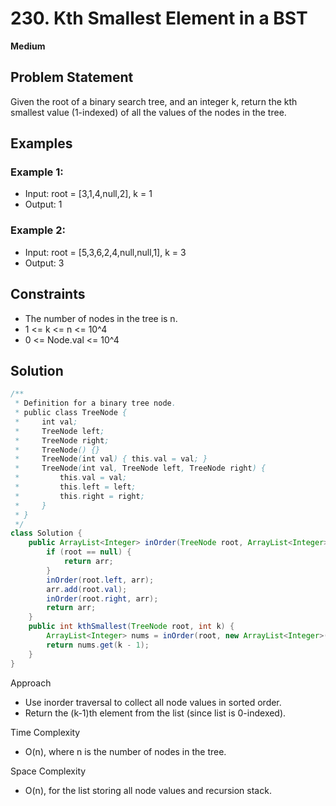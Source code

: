# 230. Kth Smallest Element in a BST
**Medium**

## Problem Statement
Given the root of a binary search tree, and an integer k, return the kth smallest value (1-indexed) of all the values of the nodes in the tree.

## Examples
### Example 1:
- Input: root = [3,1,4,null,2], k = 1
- Output: 1

### Example 2:
- Input: root = [5,3,6,2,4,null,null,1], k = 3
- Output: 3

## Constraints
- The number of nodes in the tree is n.
- 1 <= k <= n <= 10^4
- 0 <= Node.val <= 10^4

## Solution
```java
/**
 * Definition for a binary tree node.
 * public class TreeNode {
 *     int val;
 *     TreeNode left;
 *     TreeNode right;
 *     TreeNode() {}
 *     TreeNode(int val) { this.val = val; }
 *     TreeNode(int val, TreeNode left, TreeNode right) {
 *         this.val = val;
 *         this.left = left;
 *         this.right = right;
 *     }
 * }
 */
class Solution {
    public ArrayList<Integer> inOrder(TreeNode root, ArrayList<Integer> arr) {
        if (root == null) {
            return arr;
        }
        inOrder(root.left, arr);
        arr.add(root.val);
        inOrder(root.right, arr);
        return arr;
    }
    public int kthSmallest(TreeNode root, int k) {
        ArrayList<Integer> nums = inOrder(root, new ArrayList<Integer>());
        return nums.get(k - 1);
    }
}
```

Approach
- Use inorder traversal to collect all node values in sorted order.
- Return the (k-1)th element from the list (since list is 0-indexed).

Time Complexity
- O(n), where n is the number of nodes in the tree.

Space Complexity
- O(n), for the list storing all node values and recursion stack.
